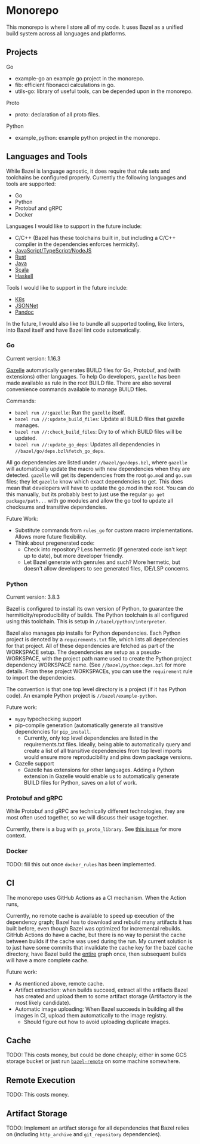 # Monorepo

This monorepo is where I store all of my code. It uses Bazel as a unified build
system across all languages and platforms.

## Projects

Go

- example-go an example go project in the monorepo.
- fib: efficient fibonacci calculations in go.
- utils-go: library of useful tools, can be depended upon in the monorepo.

Proto

- proto: declaration of all proto files.

Python

- example_python: example python project in the monorepo.

## Languages and Tools

While Bazel is language agnostic, it does require that rule sets and toolchains
be configured properly. Currently the following languages and tools are
supported:

- Go
- Python
- Protobuf and gRPC
- Docker

Languages I would like to support in the future include:
- C/C++ (Bazel has these toolchains built in, but including a C/C++ compiler in
  the dependencies enforces hermicity).
- [JavaScript/TypeScript/NodeJS](https://github.com/bazelbuild/rules_nodejs)
- [Rust](https://github.com/bazelbuild/rules_rust)
- [Java](https://github.com/bazelbuild/rules_java)
- [Scala](https://github.com/bazelbuild/rules_scala)
- [Haskell](https://github.com/tweag/rules_haskell)

Tools I would like to support in the future include:
- [K8s](https://github.com/bazelbuild/rules_k8s)
- [JSONNet](https://github.com/bazelbuild/rules_jsonnet)
- [Pandoc](https://github.com/ProdriveTechnologies/bazel-pandoc)

In the future, I would also like to bundle all supported tooling, like linters,
into Bazel itself and have Bazel lint code automatically.

### Go

Current version: 1.16.3

[Gazelle](https://github.com/bazelbuild/bazel-gazelle) automatically generates
BUILD files for Go, Protobuf, and (with extensions) other languages. To help Go
developers, `gazelle` has been made available as rule in the root BUILD file.
There are also several convenience commands available to manage BUILD files.

Commands:
- `bazel run //:gazelle`: Run the `gazelle` itself.
- `bazel run //:update_build_files`: Update all BUILD files that gazelle
  manages.
- `bazel run //:check_build_files`: Dry to of which BUILD files will be updated.
- `bazel run //:update_go_deps`: Updates all dependencies in
  `//bazel/go/deps.bzl%fetch_go_deps`.
  
All go dependencies are listed under `//bazel/go/deps.bzl`, where `gazelle` will
automatically update the macro with new dependencies when they are detected.
`gazelle` will get its dependencies from the root `go.mod` and `go.sum` files;
they let `gazelle` know which exact dependencies to get. This does mean that
developers will have to update the go.mod in the root. You can do this manually,
but its probably best to just use the regular `go get package/path...` with go
modules and allow the go tool to update all checksums and transitive
dependencies.

Future Work:
- Substitute commands from `rules_go` for custom macro implementations. Allows
  more future flexibility.
- Think about pregenerated code:
    - Check into repository? Less hermetic (if generated code isn't kept up to
      date), but more developer friendly.
    - Let Bazel generate with genrules and such? More hermetic, but doesn't
      allow developers to see generated files, IDE/LSP concerns.

### Python

Current version: 3.8.3

Bazel is configured to install its own version of Python, to guarantee the
hermiticity/reproducibility of builds. The Python toolchain is all configured
using this toolchain. This is setup in
`//bazel/python/interpreter`. 

Bazel also manages pip installs for Python dependencies. Each Python project is
denoted by a `requirements.txt` file, which lists all dependencies for that
project. All of these dependencies are fetched as part of the WORKSPACE setup.
The dependencies are setup as a pseudo-WORKSPACE, with the project path name
used to create the Python project dependency WORKSPACE name. (See
`//bazel/python:deps.bzl` for more details. From these project WORKSPACEs, you
can use the `requirement` rule to import the dependencies.

The convention is that one top level directory is a project (if it has Python
code). An example Python project is `//bazel/example-python`.

Future work:
- `mypy` typechecking support
- pip-compile generation (automatically generate all transitive dependencies for
  `pip_install`.
    - Currently, only top level dependencies are listed in the requirements.txt
      files. Ideally, being able to automatically query and create a list of all
      transitive dependencies from top level imports would ensure more
      reproducibility and pins down package versions.
- Gazelle support
    - Gazelle has extensions for other languages. Adding a Python extension in
      Gazelle would enable us to automatically generate BUILD files for
      Python, saves on a lot of work.

### Protobuf and gRPC

While Protobuf and gRPC are technically different technologies, they are most
often used together, so we will discuss their usage together.

Currently, there is a bug with `go_proto_library`. See
[this issue](https://github.com/TerrenceHo/monorepo/issues/11) for more context.

### Docker

TODO: fill this out once `docker_rules` has been implemented.

## CI

The monorepo uses GitHub Actions as a CI mechanism. When the Action runs,

Currently, no remote cache is available to speed up execution of the dependency
graph; Bazel has to download and rebuild many artifacts it has built before,
even though Bazel was optimized for incremental rebuilds. GitHub Actions do have
a cache, but there is no way to persist the cache between builds if the cache
was used during the run. My current solution is to just have some commits that
invalidate the cache key for the bazel cache directory, have Bazel build the
[entire](entire) graph once, then subsequent builds will have a more complete cache.

Future work:
- As mentioned above, remote cache.
- Artifact extraction: when builds succeed, extract all the artifacts Bazel has
  created and upload them to some artifact storage (Artifactory is the most
  likely candidate).
- Automatic image uploading: When Bazel succeeds in building all the images in
  CI, upload them automatically to the image registry.
    - Should figure out how to avoid uploading duplicate images.

## Cache

TODO: This costs money, but could be done cheaply; either in some GCS storage
bucket or just run [`bazel-remote`](https://github.com/buchgr/bazel-remote) on
some machine somewhere.

## Remote Execution

TODO: This costs money.

## Artifact Storage

TODO: Implement an artifact storage for all dependencies that Bazel relies
on (including `http_archive` and `git_repository` dependencies).
